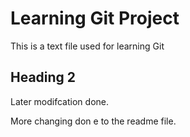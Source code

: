 # Learning Git Project

This is a text file used for learning Git

## Heading 2

Later modifcation done. 

More changing don e to the readme file. 